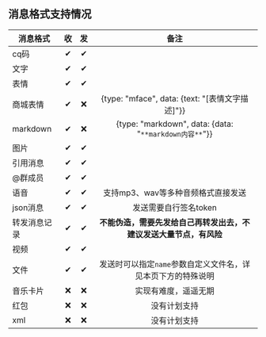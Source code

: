 ## 消息格式支持情况
| 消息格式     |收|发|                         备注                         |
|----------|:--:|:--:|:--------------------------------------------------:|
| cq码      | ✔ | ✔ |                                                    |
| 文字       | ✔ | ✔ |                                                    |
| 表情       | ✔ | ✔ |                                                    |
| 商城表情     | ✔ | ❌ |     {type: "mface", data: {text: "[表情文字描述]"}}      |
| markdown | ✔ | ❌ | {type: "markdown", data: {data: "`**markdown内容**`"}} |
| 图片       | ✔ | ✔ |                                                    |
| 引用消息     | ✔ | ✔ |                                                    |
| @群成员     | ✔ | ✔ |                                                    |
| 语音       | ✔ | ✔ |                支持mp3、wav等多种音频格式直接发送                |
| json消息   | ✔ | ✔ |                   发送需要自行签名token                    |
| 转发消息记录   | ✔ | ✔ |        **不能伪造，需要先发给自己再转发出去，不建议发送大量节点，有风险**         |
| 视频       | ✔ | ✔ |                                                    |
| 文件       | ✔ | ✔ |         发送时可以指定`name`参数自定义文件名，详见本页下方的特殊说明          |
| 音乐卡片     | ❌ | ❌ |                     实现有难度，遥遥无期                     |
| 红包       | ❌ | ❌ |                       没有计划支持                       |
| xml      | ❌ | ❌ |                       没有计划支持                       |